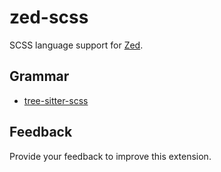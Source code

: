 # zed-scss

SCSS language support for [Zed](https://zed.dev).

## Grammar

- [tree-sitter-scss](https://github.com/tree-sitter-grammars/tree-sitter-scss)

## Feedback

Provide your feedback to improve this extension.
